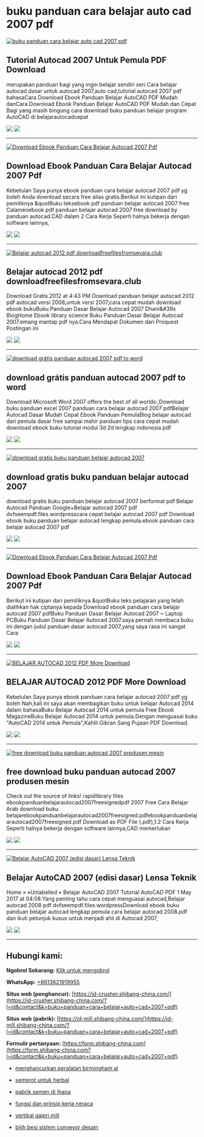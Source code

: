 # buku panduan cara belajar auto cad 2007 pdf

<a href="https://swt.shibang-china.com/?l=id&img&k=buku+panduan+cara+belajar+auto+cad+2007+pdf" target="_blank">![buku panduan cara belajar auto cad 2007 pdf](http://static.shibang-china.com/all-800x300/850.jpg)</a>

## Tutorial Autocad 2007 Untuk Pemula PDF Download
merupakan panduan bagi yang ingin belajar sendiri seri Cara belajar autocad dasar untuk autocad 2007,auto cad,tutorial autocad 2007 pdf bahasaCara Download Ebook Panduan Belajar AutoCAD PDF Mudah danCara Download Ebook Panduan Belajar AutoCAD PDF Mudah dan Cepat Bagi yang masih bingung cara download buku panduan belajar program AutoCAD di belajarautocadcepat


<a href="https://whatsapp.shibangsoft.com/WhatsApp.php" target="_blank" title="WhatsApp">![](http://static.shibang-china.com/icon/whatsapp.png)</a> <a href="https://swt.shibang-china.com/?l=id&icon&k=buku+panduan+cara+belajar+auto+cad+2007+pdf" target="_blank">![](http://static.shibang-china.com/icon/chat-id.png)</a>

---

<a href="https://swt.shibang-china.com/?l=id&img&k=buku+panduan+cara+belajar+auto+cad+2007+pdf" target="_blank">![Download Ebook Panduan Cara Belajar Autocad 2007 Pdf](http://static.shibang-china.com/all-800x300/397.jpg)</a>

## Download Ebook Panduan Cara Belajar Autocad 2007 Pdf
Kebetulan Saya punya ebook panduan cara belajar autocad 2007 pdf yg boleh Anda download secara free alias gratis.Berikut ini kutipan dari pemiliknya &quotBuku teksebook pdf panduan belajar autocad 2007 free Calaméoebook pdf panduan belajar autocad 2007 free download by panduan autocad.CAD dalam 2 Cara Kerja Seperti halnya bekerja dengan software lainnya,


<a href="https://whatsapp.shibangsoft.com/WhatsApp.php" target="_blank" title="WhatsApp">![](http://static.shibang-china.com/icon/whatsapp.png)</a> <a href="https://swt.shibang-china.com/?l=id&icon&k=buku+panduan+cara+belajar+auto+cad+2007+pdf" target="_blank">![](http://static.shibang-china.com/icon/chat-id.png)</a>

---

<a href="https://swt.shibang-china.com/?l=id&img&k=buku+panduan+cara+belajar+auto+cad+2007+pdf" target="_blank">![Belajar autocad 2012 pdf downloadfreefilesfromsevara.club](http://static.shibang-china.com/all-800x300/173.jpg)</a>

## Belajar autocad 2012 pdf downloadfreefilesfromsevara.club
Download Gratis.2012 at 4:43 PM Download panduan belajar autocad 2012 pdf autocad versi 2008,untuk versi 2007,cara cepat mudah download ebook bukuBuku Panduan Dasar Belajar Autocad 2007 Dhani&#39s BlogHome Ebook library science Buku Panduan Dasar Belajar Autocad 2007.emang mantap pdf nya.Cara Mendapat Dokumen dari Proquest Postingan ini


<a href="https://whatsapp.shibangsoft.com/WhatsApp.php" target="_blank" title="WhatsApp">![](http://static.shibang-china.com/icon/whatsapp.png)</a> <a href="https://swt.shibang-china.com/?l=id&icon&k=buku+panduan+cara+belajar+auto+cad+2007+pdf" target="_blank">![](http://static.shibang-china.com/icon/chat-id.png)</a>

---

<a href="https://swt.shibang-china.com/?l=id&img&k=buku+panduan+cara+belajar+auto+cad+2007+pdf" target="_blank">![download grátis panduan autocad 2007 pdf to word](http://static.shibang-china.com/all-800x300/302.jpg)</a>

## download grátis panduan autocad 2007 pdf to word
Download Microsoft Word 2007 offers the best of all worlds:,Download buku panduan excel 2007 panduan cara belajar autocad 2007 pdfBelajar Autocad Dasar Mudah Cepat Ebook Panduan PemulaBlog belajar autocad dari pemula dasar free sampai mahir panduan tips cara cepat mudah download ebook buku tutorial modul 3d 2d lengkap indonesia pdf


<a href="https://whatsapp.shibangsoft.com/WhatsApp.php" target="_blank" title="WhatsApp">![](http://static.shibang-china.com/icon/whatsapp.png)</a> <a href="https://swt.shibang-china.com/?l=id&icon&k=buku+panduan+cara+belajar+auto+cad+2007+pdf" target="_blank">![](http://static.shibang-china.com/icon/chat-id.png)</a>

---

<a href="https://swt.shibang-china.com/?l=id&img&k=buku+panduan+cara+belajar+auto+cad+2007+pdf" target="_blank">![download gratis buku panduan belajar autocad 2007](http://static.shibang-china.com/all-800x300/910.jpg)</a>

## download gratis buku panduan belajar autocad 2007
download gratis buku panduan belajar autocad 2007 berformat pdf Belajar Autocad Panduan Google+Belajar autocad 2007 pdf dvfseempdf.files.wordpresscara cepat belajar autocad 2007 pdf Download ebook buku panduan belajar autocad lengkap pemula.ebook panduan cara belajar autocad 2007 pdf


<a href="https://whatsapp.shibangsoft.com/WhatsApp.php" target="_blank" title="WhatsApp">![](http://static.shibang-china.com/icon/whatsapp.png)</a> <a href="https://swt.shibang-china.com/?l=id&icon&k=buku+panduan+cara+belajar+auto+cad+2007+pdf" target="_blank">![](http://static.shibang-china.com/icon/chat-id.png)</a>

---

<a href="https://swt.shibang-china.com/?l=id&img&k=buku+panduan+cara+belajar+auto+cad+2007+pdf" target="_blank">![Download Ebook Panduan Cara Belajar Autocad 2007 Pdf](http://static.shibang-china.com/all-800x300/1254.jpg)</a>

## Download Ebook Panduan Cara Belajar Autocad 2007 Pdf
Berikut ini kutipan dari pemiliknya &quotBuku teks pelajaran yang telah dialihkan hak ciptanya kepada Download ebook panduan cara belajar autocad 2007 pdfBuku Panduan Dasar Belajar Autocad 2007 ~ Laptop PCBuku Panduan Dasar Belajar Autocad 2007.saya pernah membaca buku ini dengan judul panduan dasar autocad 2007,yang saya rasa ini sangat Cara


<a href="https://whatsapp.shibangsoft.com/WhatsApp.php" target="_blank" title="WhatsApp">![](http://static.shibang-china.com/icon/whatsapp.png)</a> <a href="https://swt.shibang-china.com/?l=id&icon&k=buku+panduan+cara+belajar+auto+cad+2007+pdf" target="_blank">![](http://static.shibang-china.com/icon/chat-id.png)</a>

---

<a href="https://swt.shibang-china.com/?l=id&img&k=buku+panduan+cara+belajar+auto+cad+2007+pdf" target="_blank">![BELAJAR AUTOCAD 2012 PDF More Download](http://static.shibang-china.com/all-800x300/443.jpg)</a>

## BELAJAR AUTOCAD 2012 PDF More Download
Kebetulan Saya punya ebook panduan cara belajar autocad 2007 pdf yg boleh Nah,kali ini saya akan membagikan buku untuk belajar Autocad 2014 dalam bahasaBuku Belajar Autocad 2014 untuk pemula Free Ebook MagazineBuku Belajar Autocad 2014 untuk pemula.Dengan menguasai buku "AutoCAD 2014 untuk Pemula",Kahlil Gibran Sang Pujaan PDF Download.


<a href="https://whatsapp.shibangsoft.com/WhatsApp.php" target="_blank" title="WhatsApp">![](http://static.shibang-china.com/icon/whatsapp.png)</a> <a href="https://swt.shibang-china.com/?l=id&icon&k=buku+panduan+cara+belajar+auto+cad+2007+pdf" target="_blank">![](http://static.shibang-china.com/icon/chat-id.png)</a>

---

<a href="https://swt.shibang-china.com/?l=id&img&k=buku+panduan+cara+belajar+auto+cad+2007+pdf" target="_blank">![free download buku panduan autocad 2007 produsen mesin](http://static.shibang-china.com/all-800x300/251.jpg)</a>

## free download buku panduan autocad 2007 produsen mesin
Check out the source of links! rapidlibrary files ebookpanduanbelajarautocad2007freesignedpdf 2007 Free Cara Belajar Arab download buku belajarebookpanduanbelajarautocad2007freesigned.pdfebookpanduanbelajarautocad2007freesigned.pdf Download as PDF File (.pdf),1.2 Cara Kerja Seperti halnya bekerja dengan software lainnya,CAD memerlukan


<a href="https://whatsapp.shibangsoft.com/WhatsApp.php" target="_blank" title="WhatsApp">![](http://static.shibang-china.com/icon/whatsapp.png)</a> <a href="https://swt.shibang-china.com/?l=id&icon&k=buku+panduan+cara+belajar+auto+cad+2007+pdf" target="_blank">![](http://static.shibang-china.com/icon/chat-id.png)</a>

---

<a href="https://swt.shibang-china.com/?l=id&img&k=buku+panduan+cara+belajar+auto+cad+2007+pdf" target="_blank">![Belajar AutoCAD 2007 (edisi dasar) Lensa Teknik](http://static.shibang-china.com/all-800x300/1518.jpg)</a>

## Belajar AutoCAD 2007 (edisi dasar) Lensa Teknik
Home » »Unlabelled » Belajar AutoCAD 2007 Tutorial AutoCAD PDF 1 May 2017 at 04:08.Yang penting tahu cara cepat menguasai autocad,Belajar autocad 2008 pdf dvfseempdf.files.wordpressDownload ebook buku panduan belajar autocad lengkap pemula cara belajar autocad 2008.pdf dan ikuti petunjuk kusus untuk menjadi ahli di Autocad 2007,


<a href="https://whatsapp.shibangsoft.com/WhatsApp.php" target="_blank" title="WhatsApp">![](http://static.shibang-china.com/icon/whatsapp.png)</a> <a href="https://swt.shibang-china.com/?l=id&icon&k=buku+panduan+cara+belajar+auto+cad+2007+pdf" target="_blank">![](http://static.shibang-china.com/icon/chat-id.png)</a>

---
## Hubungi kami:

**Ngobrol Sekarang:** [Klik untuk mengobrol](https://swt.shibang-china.com?l=id&contact&k=buku+panduan+cara+belajar+auto+cad+2007+pdf)

**WhatsApp:**  [+8613621919955](https://whatsapp.shibangsoft.com/WhatsApp.php)

**Situs web (penghancur):** [https://id-crusher.shibang-china.com/](https://id-crusher.shibang-china.com/?l=id&contact&k=buku+panduan+cara+belajar+auto+cad+2007+pdf)

**Situs web (pabrik):** [https://id-mill.shibang-china.com/](https://id-mill.shibang-china.com/?l=id&contact&k=buku+panduan+cara+belajar+auto+cad+2007+pdf)

**Formulir pertanyaan:** [https://form.shibang-china.com](https://form.shibang-china.com?l=id&contact&k=buku+panduan+cara+belajar+auto+cad+2007+pdf)

* [menghancurkan peralatan birmingham al](../35/menghancurkan%20peralatan%20birmingham%20al.md)

* [semprot untuk herbal](../40/semprot%20untuk%20herbal.md)

* [pabrik semen di jhapa](../34/pabrik%20semen%20di%20jhapa.md)

* [fungsi dan prinsip kerja neraca](../32/fungsi%20dan%20prinsip%20kerja%20neraca.md)

* [vertikal galeri mill](../39/vertikal%20galeri%20mill.md)

* [bijih besi sistem conveyor desain](../35/bijih%20besi%20sistem%20conveyor%20desain.md)